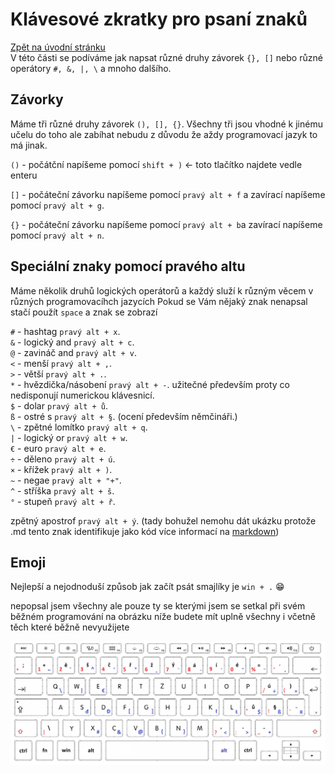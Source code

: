 # Klávesové zkratky pro psaní znaků

[Zpět na úvodní stránku](readme.md)  
V této části se podíváme jak napsat různé druhy závorek `{}, []` nebo různé operátory `#, &, |, \` a mnoho dalšího.

## Závorky

Máme tři různé druhy závorek `(), [], {}`. Všechny tři jsou vhodné k jinému učelu do toho ale zabíhat nebudu z důvodu že aždy programovací jazyk to má jinak.

`()` - počátční napíšeme pomocí `shift + )` <- toto tlačítko najdete vedle enteru

`[]` - počáteční závorku napíšeme pomocí `pravý alt + f` a zavírací napíšeme pomocí `pravý alt + g`.

`{}` - počáteční závorku napíšeme pomocí `pravý alt + b`a zavírací napíšeme pomocí `pravý alt + n`.

## Speciální znaky pomocí pravého altu

Máme několik druhů logických operátorů a každý služí k různým věcem v různých programovacíhch jazycích
Pokud se Vám nějaký znak nenapsal stačí použít `space` a znak se zobrazí

`#` - hashtag `pravý alt + x`.  
`&` - logický and `pravý alt + c`.  
`@` - zavináč and `pravý alt + v`.  
`<` - menší `pravý alt + ,`.  
`>` - větší `pravý alt + .`.  
`*` - hvězdička/násobení `pravý alt + -`. užitečné především proty co nedisponují numerickou klávesnicí.  
`$` - dolar `pravý alt + ů`.  
`ß` - ostré s `pravý alt + §`. (ocení především němčináři.)  
`\` - zpětné lomítko `pravý alt + q`.  
`|` - logický or `pravý alt + w`.  
`€` - euro `pravý alt + e`.  
`÷` - děleno `pravý alt + ú`.  
`×` - křížek `pravý alt + )`.  
`~` - negae `pravý alt + "+"`.  
`^` - stříška `pravý alt + š`.  
`°` - stupeň `pravý alt + ř`.

zpětný apostrof `pravý alt + ý`. (tady bohužel nemohu dát ukázku protože .md tento znak identifikuje jako kód více informací na [markdown](https://github.com/MarekDarsa/MarkDown#kód-v-textu))

## Emoji

Nejlepší a nejodnoduší způsob jak začít psát smajlíky je `win + .` 😁

nepopsal jsem všechny ale pouze ty se kterými jsem se setkal při svém běžném programování na obrázku níže budete mít uplně všechny i včetně těch které běžně nevyužijete

![klávesnice se znaky](imgs/klavesnice_zkratky.png)
